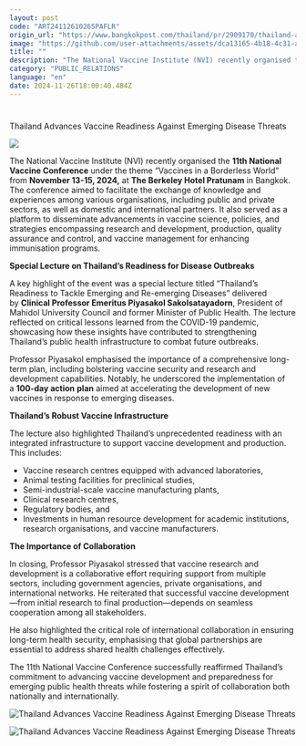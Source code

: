 ```yaml
---
layout: post
code: "ART24112610265PAFLR"
origin_url: "https://www.bangkokpost.com/thailand/pr/2909170/thailand-advances-vaccine-readiness-against-emerging-disease-threats"
image: "https://github.com/user-attachments/assets/dca13165-4b18-4c31-af41-3426758173ad"
title: ""
description: "The National Vaccine Institute (NVI) recently organised the  11th National Vaccine Conference  under the theme “Vaccines in a Borderless World” from  November 13-15, 2024,  at  The Berkeley Hotel Pratunam  in Bangkok. The conference aimed to facilitate the exchange of knowledge and experiences among various organisations, including public and private sectors, as well as domestic and international partners. It also served as a platform to disseminate advancements in vaccine science, policies, and strategies encompassing research and development, production, quality assurance and control, and vaccine management for enhancing immunisation programs."
category: "PUBLIC_RELATIONS"
language: "en"
date: 2024-11-26T18:00:40.484Z
---
```


# 

Thailand Advances Vaccine Readiness Against Emerging Disease Threats

![](https://github.com/user-attachments/assets/cc9f5dd5-8cfc-47a3-9598-ef3eb3db9562)

The National Vaccine Institute (NVI) recently organised the **11th National Vaccine Conference** under the theme “Vaccines in a Borderless World” from **November 13-15, 2024,** at **The Berkeley Hotel Pratunam** in Bangkok. The conference aimed to facilitate the exchange of knowledge and experiences among various organisations, including public and private sectors, as well as domestic and international partners. It also served as a platform to disseminate advancements in vaccine science, policies, and strategies encompassing research and development, production, quality assurance and control, and vaccine management for enhancing immunisation programs.

**Special Lecture on Thailand’s Readiness for Disease Outbreaks**

A key highlight of the event was a special lecture titled “Thailand’s Readiness to Tackle Emerging and Re-emerging Diseases” delivered by **Clinical Professor Emeritus Piyasakol Sakolsatayadorn**, President of Mahidol University Council and former Minister of Public Health. The lecture reflected on critical lessons learned from the COVID-19 pandemic, showcasing how these insights have contributed to strengthening Thailand’s public health infrastructure to combat future outbreaks.

Professor Piyasakol emphasised the importance of a comprehensive long-term plan, including bolstering vaccine security and research and development capabilities. Notably, he underscored the implementation of a **100-day action** **plan** aimed at accelerating the development of new vaccines in response to emerging diseases.

**Thailand’s Robust Vaccine Infrastructure**

The lecture also highlighted Thailand’s unprecedented readiness with an integrated infrastructure to support vaccine development and production. This includes:

*   Vaccine research centres equipped with advanced laboratories,
*   Animal testing facilities for preclinical studies,
*   Semi-industrial-scale vaccine manufacturing plants,
*   Clinical research centres,
*   Regulatory bodies, and
*   Investments in human resource development for academic institutions, research organisations, and vaccine manufacturers.

**The Importance of Collaboration**

In closing, Professor Piyasakol stressed that vaccine research and development is a collaborative effort requiring support from multiple sectors, including government agencies, private organisations, and international networks. He reiterated that successful vaccine development—from initial research to final production—depends on seamless cooperation among all stakeholders.

He also highlighted the critical role of international collaboration in ensuring long-term health security, emphasising that global partnerships are essential to address shared health challenges effectively.

The 11th National Vaccine Conference successfully reaffirmed Thailand’s commitment to advancing vaccine development and preparedness for emerging public health threats while fostering a spirit of collaboration both nationally and internationally.

![Thailand Advances Vaccine Readiness Against Emerging Disease Threats](https://github.com/user-attachments/assets/0544835f-a501-4598-93bc-75548fbe5796)

![Thailand Advances Vaccine Readiness Against Emerging Disease Threats](https://github.com/user-attachments/assets/e089a419-79cc-46dd-868c-dde834525a92)